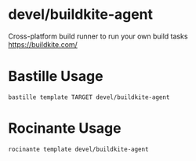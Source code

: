 # devel/buildkite-agent
Cross-platform build runner to run your own build tasks
https://buildkite.com/

# Bastille Usage
```shell
bastille template TARGET devel/buildkite-agent
```

# Rocinante Usage
```shell
rocinante template devel/buildkite-agent
```
